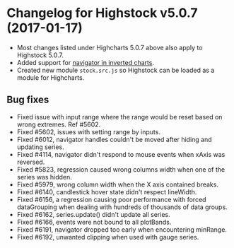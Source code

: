 # Changelog for Highstock v5.0.7 (2017-01-17)
        
- Most changes listed under Highcharts 5.0.7 above also apply to Highstock 5.0.7.
- Added support for [navigator in inverted charts](https://jsfiddle.net/gh/get/jquery/3.1.1/highcharts/highcharts/tree/master/samples/stock/navigator/inverted/).
- Created new module `stock.src.js` so Highstock can be loaded as a module for Highcharts.

## Bug fixes
- Fixed issue with input range where the range would be reset based on wrong extremes. Ref #5602.
- Fixed #5602, issues with setting range by inputs.
- Fixed #6012, navigator handles couldn't be moved after hiding and updating series.
- Fixed #4114, navigator didn't respond to mouse events when xAxis was reversed.
- Fixed #5823, regression caused wrong columns width when one of the series was hidden.
- Fixed #5979, wrong column width when the X axis contained breaks.
- Fixed #6140, candlestick hover state didn't respect lineWidth.
- Fixed #6156, a regression causing poor performance with forced dataGrouping when dealing with hundreds of thousands of data groups.
- Fixed #6162, series.update() didn't update all series.
- Fixed #6166, events were not bound to all plotBands.
- Fixed #6191, navigator dropped too early when encountering minRange.
- Fixed #6192, unwanted clipping when used with gauge series.